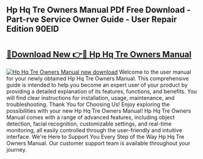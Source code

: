 ## Hp Hq Tre Owners Manual PDf Free Download - Part-rve Service Owner Guide - User Repair Edition 90ElD

# <h2><a href="http://bc46295.oget.top/?id=Hp+Hq+Tre+Owners+Manual">🔗Download New 👉🔴 Hp Hq Tre Owners Manual</a></h2>

[![Hp Hq Tre Owners Manual new download](https://i.imgur.com/5g1atiW.png)](http://bc46295.oget.top/?id=Hp+Hq+Tre+Owners+Manual)
Welcome to the user manual for your newly obtained Hp Hq Tre Owners Manual. This comprehensive guide is intended to help you become an expert user of your product by providing a detailed explanation of its features, functions, and benefits. You will find clear instructions for installation, usage, maintenance, and troubleshooting. Thank You for Choosing Us! Enjoy exploring the possibilities with your new Hp Hq Tre Owners Manual! Hp Hq Tre Owners Manual comes with a range of advanced features, including object detection, facial recognition, customizable settings, and real-time monitoring, all easily controlled through the user-friendly and intuitive interface. We're Here to Support You Every Step of the Way Hp Hq Tre Owners Manual. Our customer support team is available throughout your journey.
